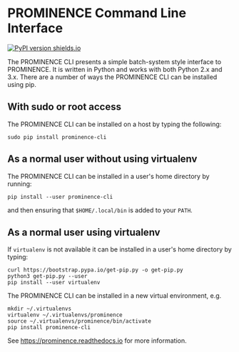 # PROMINENCE Command Line Interface

[![PyPI version shields.io](https://img.shields.io/pypi/v/prominence-cli.svg)](https://pypi.python.org/pypi/ansicolortags/)

The PROMINENCE CLI presents a simple batch-system style interface to PROMINENCE. It is written in Python and works with both Python 2.x and 3.x. There are a number of ways the PROMINENCE CLI can be installed using pip.

## With sudo or root access
The PROMINENCE CLI can be installed on a host by typing the following:
```
sudo pip install prominence-cli
```

## As a normal user without using virtualenv
The PROMINENCE CLI can be installed in a user's home directory by running:
```
pip install --user prominence-cli
```
and then ensuring that `$HOME/.local/bin` is added to your `PATH`.

## As a normal user using virtualenv
If `virtualenv` is not available it can be installed in a user's home directory by typing:
```
curl https://bootstrap.pypa.io/get-pip.py -o get-pip.py
python3 get-pip.py --user
pip install --user virtualenv
```
The PROMINENCE CLI can be installed in a new virtual environment, e.g.
```
mkdir ~/.virtualenvs
virtualenv ~/.virtualenvs/prominence
source ~/.virtualenvs/prominence/bin/activate
pip install prominence-cli
```

See https://prominence.readthedocs.io for more information.
